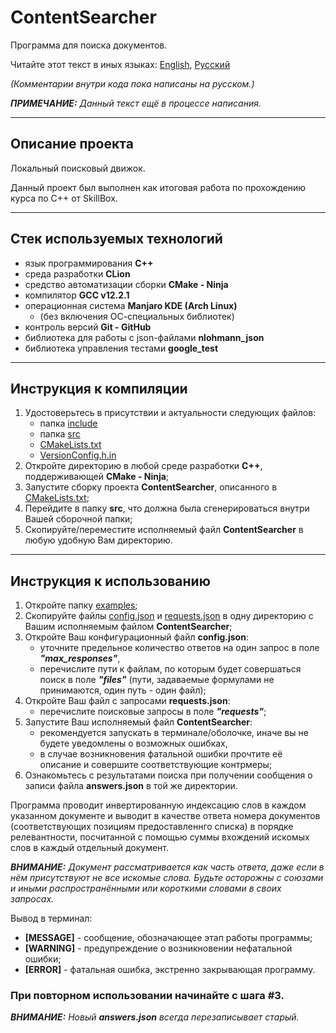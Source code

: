 # ContentSearcher

Программа для поиска документов.

Читайте этот текст в иных языках: [English](README.md), [Русский](README.ru.md)

_(Комментарии внутри кода пока написаны на русском.)_

_**ПРИМЕЧАНИЕ:** Данный текст ещё в процессе написания._

---

## Описание проекта

Локальный поисковый движок.

Данный проект был выполнен как итоговая работа по прохождению курса по C++ от SkillBox.

---

## Стек используемых технологий

- язык программирования **С++**
- среда разработки **CLion**
- средство автоматизации сборки **CMake - Ninja**
- компилятор **GCC v12.2.1**
- операционная система **Manjaro KDE (Arch Linux)**
	- (без включения ОС-специальных библиотек)
- контроль версий **Git - GitHub**
- библиотека для работы с json-файлами **nlohmann_json**
- библиотека управления тестами **google_test**

---

## Инструкция к компиляции

1. Удостоверьтесь в присутствии и актуальности следующих файлов:
	- папка [include](include)
	- папка [src](src)
	- [CMakeLists.txt](CMakeLists.txt)
	- [VersionConfig.h.in](VersionConfig.h.in)
2. Откройте директорию в любой среде разработки **С++**, поддерживающей **CMake - Ninja**;
3. Запустите сборку проекта **ContentSearcher**, описанного в [CMakeLists.txt](CMakeLists.txt);
4. Перейдите в папку **src**, что должна была сгенерироваться внутри Вашей сборочной папки;
5. Скопируйте/переместите исполняемый файл **ContentSearcher** в любую удобную Вам директорию.

---

## Инструкция к использованию

1. Откройте папку [examples](examples);
2. Скопируйте файлы [config.json](examples/config.json) и [requests.json](examples/requests.json) в одну директорию с Вашим исполняемым файлом **ContentSearcher**;
3. Откройте Ваш конфигурационный файл **config.json**:
	- уточните предельное количество ответов на один запрос в поле **_"max_responses"_**,
	- перечислите пути к файлам, по которым будет совершаться поиск в поле **_"files"_** (пути, задаваемые формулами не принимаются, один путь - один файл);
4. Откройте Ваш файл с запросами **requests.json**:
	- перечислите поисковые запросы в поле **_"requests"_**;
5. Запустите Ваш исполняемый файл **ContentSearcher**:
	- рекомендуется запускать в терминале/оболочке, иначе вы не будете уведомлены о возможных ошибках,
	- в случае возникновения фатальной ошибки прочтите её описание и совершите соответствующие контрмеры;
6. Ознакомьтесь с результатами поиска при получении сообщения о записи файла **answers.json** в той же директории.

Программа проводит инвертированную индексацию слов в каждом указанном документе и выводит в качестве ответа номера документов (соответствующих позициям предоставленнго списка) в порядке релевантности, посчитанной с помощью суммы вхождений искомых слов в каждый отдельный документ. 

_**ВНИМАНИЕ:** Документ рассматривается как часть ответа, даже если в нём присутствуют не все искомые слова. Будьте осторожны с союзами и иными распространёнными или короткими словами в своих запросах._

Вывод в терминал:
- **[MESSAGE]** - сообщение, обозначающее этап работы программы;
- **[WARNING]** - предупреждение о возникновении нефатальной ошибки;
- **[ERROR]** - фатальная ошибка, экстренно закрывающая программу.

### При повторном использовании начинайте с шага #3.

_**ВНИМАНИЕ:** Новый **answers.json** всегда перезаписывает старый._
